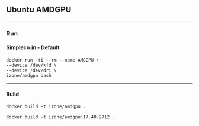 ## Ubuntu AMDGPU
-----

### Run

#### Simpleco.in - Default
```
docker run -ti --rm --name AMGGPU \
--device /dev/kfd \
--device /dev/dri \
izone/amdgpu bash
```

-----
#### Build
```
docker build -t izone/amdgpu .
```
```
docker build -t izone/amdgpu:17.40.2712 .
```
